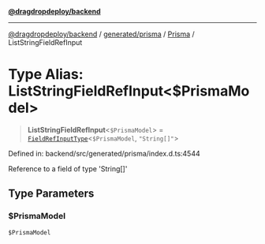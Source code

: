 [**@dragdropdeploy/backend**](../../../../../README.md)

***

[@dragdropdeploy/backend](../../../../../README.md) / [generated/prisma](../../../README.md) / [Prisma](../README.md) / ListStringFieldRefInput

# Type Alias: ListStringFieldRefInput\<$PrismaModel\>

> **ListStringFieldRefInput**\<`$PrismaModel`\> = [`FieldRefInputType`](FieldRefInputType.md)\<`$PrismaModel`, `"String[]"`\>

Defined in: backend/src/generated/prisma/index.d.ts:4544

Reference to a field of type 'String[]'

## Type Parameters

### $PrismaModel

`$PrismaModel`
